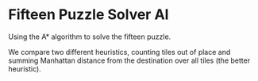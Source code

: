 # Fifteen Puzzle Solver AI

Using the A* algorithm to solve the fifteen puzzle.

We compare two different heuristics, counting tiles out of place and summing Manhattan distance from
the destination over all tiles (the better heuristic).

